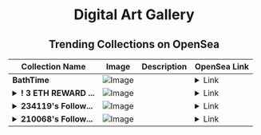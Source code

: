 <div align="center">

# Digital Art Gallery

## Trending Collections on OpenSea

| Collection Name                       | Image                                                                                     | Description                       | OpenSea Link                                                                                          |
|---------------------------------------|-------------------------------------------------------------------------------------------|-----------------------------------|--------------------------------------------------------------------------------------------------------|
| **BathTime** | ![Image](https://i.seadn.io/s/raw/files/bae6ecd79aff389fbcfd0107f4284bbb.png?w=500&auto=format?w=200&auto=format) |  | <details><summary>Link</summary>[BathTime](https://opensea.io/collection/bathtime-12)</details> |
| **<details><summary>! 3 ETH REWARD ...</summary>! 3 ETH REWARD at get4ETH.com</details>** | ![Image](https://i.seadn.io/s/raw/files/222fe2f4e8caa64fbe3cb2ffb9ac588c.png?w=500&auto=format?w=200&auto=format) |  | <details><summary>Link</summary>[! 3 ETH REWARD at get4ETH.com](https://opensea.io/collection/3-eth-reward-at-get4eth-com)</details> |
| **<details><summary>234119's Follow...</summary>234119's Follower</details>** | ![Image](https://i.seadn.io/s/raw/files/19f9f090920392cc3650cbdf4361755b.png?w=500&auto=format?w=200&auto=format) |  | <details><summary>Link</summary>[234119's Follower](https://opensea.io/collection/234119-s-follower)</details> |
| **<details><summary>210068's Follow...</summary>210068's Follower</details>** | ![Image](https://i.seadn.io/s/raw/files/19f9f090920392cc3650cbdf4361755b.png?w=500&auto=format?w=200&auto=format) |  | <details><summary>Link</summary>[210068's Follower](https://opensea.io/collection/210068-s-follower)</details> |

</div>